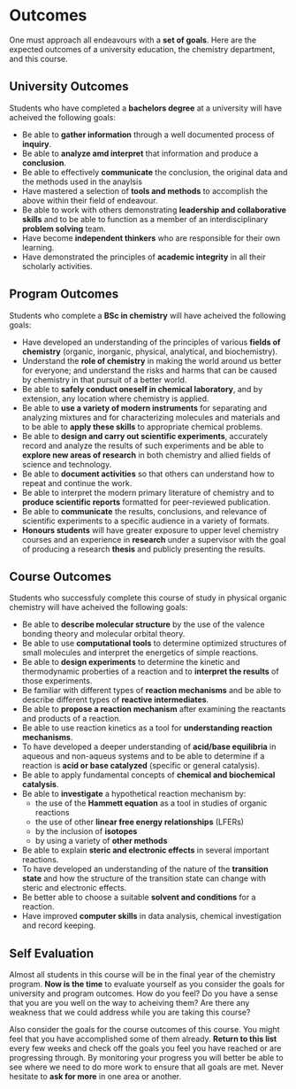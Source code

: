 # Outcomes

One must approach all endeavours with a **set of goals**. Here are the expected outcomes of a university education, the chemistry department, and this course.

## University Outcomes
Students who have completed a **bachelors degree** at a university will have acheived the following goals:

- Be able to **gather information** through a well documented process of **inquiry**.
- Be able to **analyze amd interpret** that information and produce a **conclusion**.
- Be able to effectively **communicate** the conclusion, the original data and the methods used in the anaylsis
- Have mastered a selection of **tools and methods** to accomplish the above within their field of endeavour.
- Be able to work with others demonstrating **leadership and collaborative skills** and to be able to function as a member of an interdisciplinary **problem solving** team.
- Have become **independent thinkers** who are responsible for their own learning.
- Have demonstrated the principles of **academic integrity** in all their scholarly activities.

## Program Outcomes
Students who complete a **BSc in chemistry** will have acheived the following goals:

- Have developed an understanding of the principles of various **fields of chemistry** (organic, inorganic, physical, analytical, and biochemistry).
- Understand the **role of chemistry** in making the world around us better for everyone; and understand the risks and harms that can be caused by chemistry in that pursuit of a better world.
- Be able to **safely conduct oneself in chemical laboratory**, and by extension, any location where chemistry is applied.
- Be able to **use a variety of modern instruments** for separating and analyzing mixtures and for characterizing molecules and materials and to be able to **apply these skills** to appropriate chemical problems.
- Be able to **design and carry out scientific experiments**, accurately record and analyze the results of such experiments and be able to **explore new areas of research** in both chemistry and allied fields of science and technology.
- Be able to **document activities** so that others can understand how to repeat and continue the work.
- Be able to interpret the modern primary literature of chemistry and to **produce scientific reports** formatted for peer-reviewed publication.
- Be able to **communicate** the results, conclusions, and relevance of scientific experiments to a specific audience in a variety of formats.
- **Honours students** will have greater exposure to upper level chemistry courses and an experience in **research** under a supervisor with the goal of producing a research **thesis** and publicly presenting the results.

## Course Outcomes

Students who successfuly complete this course of study in physical organic chemistry will have acheived the following goals:

- Be able to **describe molecular structure** by the use of the valence bonding theory and molecular orbital theory.
- Be able to use **computational tools** to determine optimized structures of small molecules and interpret the energetics of simple reactions.
- Be able to **design experiments** to determine the kinetic and thermodynamic proberties of a reaction and to **interpret the results** of those experiments.
- Be familiar with different types of **reaction mechanisms** and be able to describe different types of **reactive intermediates**.
- Be able to **propose a reaction mechanism** after examining the reactants and products of a reaction.
- Be able to use reaction kinetics as a tool for **understanding reaction mechanisms**.
- To have developed a deeper understanding of **acid/base equilibria** in aqueous and non-aqueus systems and to be able to determine if a reaction is **acid or base catalyzed** (specific or general catalysis).
- Be able to apply fundamental concepts of **chemical and biochemical catalysis**.
- Be able to **investigate** a hypothetical reaction mechanism by: 
    - the use of the **Hammett equation** as a tool in studies of organic reactions 
    - the use of other **linear free energy relationships** (LFERs)
    - by the inclusion of **isotopes** 
    - by using a variety of **other methods**
- Be able to explain **steric and electronic effects** in several important reactions.
- To have developed an understanding of the nature of the **transition state** and how the structure of the transition state can change with steric and electronic effects.
- Be better able to choose a suitable **solvent and conditions** for a reaction.
- Have improved **computer skills** in data analysis, chemical investigation and record keeping.

## Self Evaluation

Almost all students in this course will be in the final year of the chemistry program. **Now is the time** to evaluate yourself as you consider the goals for university and program outcomes. How do you feel? Do you have a sense that you are you well on the way to acheiving them? Are there any weakness that we could address while you are taking this course?

Also consider the goals for the course outcomes of this course. You might feel that you have accomplished some of them already. **Return to this list** every few weeks and check off the goals you feel you have reached or are progressing through. By monitoring your progress you will better be able to see where we need to do more work to ensure that all goals are met. Never hesitate to **ask for more** in one area or another.